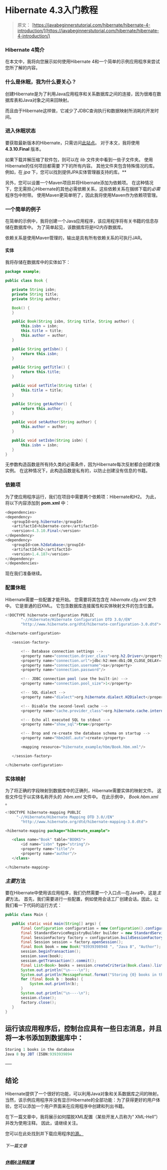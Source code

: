 # Hibernate 4.3入门教程

> 原文： [https://javabeginnerstutorial.com/hibernate/hibernate-4-introduction/](https://javabeginnerstutorial.com/hibernate/hibernate-4-introduction/)

### Hibernate 4简介

在本文中，我将向您展示如何使用Hibernate 4和一个简单的示例应用程序来尝试您所了解的内容。

### 什么是休眠，我为什么要关心？

创建Hibernate是为了利用Java应用程序和关系数据库之间的连接，因为很难在数据库表和Java对象之间来回映射。

而且由于Hibernate这样做，它减少了JDBC查询执行和数据映射所消耗的开发时间。

### 进入休眠状态

要获取最新版本的Hibernate，只需访问[此站点](https://sourceforge.net/projects/hibernate/files/hibernate4/)。 对于本文，我将使用 **4.3.10.Final** 版本。

如果下载并解压缩了软件包，则可以在 *lib* 文件夹中看到一些子文件夹。 使用Hibernate的任何项目都需要*下*下的所有内容。 其他文件夹包含特殊情况的库。 例如，在 *jpa* 下，您可以找到提供JPA实体管理器支持的库。**

另外，您可以设置一个Maven项目并将Hibernate添加为依赖项。 在这种情况下，您无需担心Hibernate的其他必需依赖关系，这些依赖关系在捆绑下载的*必需*程序包中附带。 使用Maven更简单明了，因此我将使用Maven作为依赖项管理。

### 一个简单的例子

在简单的示例中，我将创建一个Java应用程序，该应用程序将有关书籍的信息存储在数据库中。 为了简单起见，该数据库将是H2内存数据库。

依赖关系是使用Maven管理的，输出是具有所有依赖关系的可执行JAR。

#### 实体

我将存储在数据库中的实体如下：

```java
package example;

public class Book {

   private String isbn;
   private String title;
   private String author;

   Book() {
   }

   public Book(String isbn, String title, String author) {
       this.isbn = isbn;
       this.title = title;
       this.author = author;
   }

   public String getIsbn() {
       return this.isbn;
   }

   public String getTitle() {
       return this.title;
   }

   public void setTitle(String title) {
       this.title = title;
   }

   public String getAuthor() {
       return this.author;
   }

   public void setAuthor(String author) {
       this.author = author;
   }

   public void setIsbn(String isbn) {
       this.isbn = isbn;
   }
}
```

无参数构造函数是所有持久类的必需条件，因为Hibernate每次反射都会创建对象实例。 在这种情况下，此构造函数是私有的，以防止创建没有信息的书籍。

### 依赖项

为了使应用程序运行，我们在项目中需要两个依赖项：Hibernate和H2。 为此，将以下内容添加到 **pom.xml** 中：

```java
<dependencies>
<dependency>
   <groupId>org.hibernate</groupId>
   <artifactId>hibernate-core</artifactId>
   <version>4.3.10.Final</version>
</dependency>
<dependency>
   <groupId>com.h2database</groupId>
   <artifactId>h2</artifactId>
   <version>1.4.187</version>
</dependency>
</dependencies>
```

现在我们准备继续。

### 配置休眠

Hibernate需要一些配置才能开始。 您需要将其包含在 *hibernate.cfg.xml* 文件中。 它是普通的旧XML。 它包含数据库连接属性和实体映射文件的包含位置。

```java
<!DOCTYPE hibernate-configuration PUBLIC
       "-//Hibernate/Hibernate Configuration DTD 3.0//EN"
       "http://www.hibernate.org/dtd/hibernate-configuration-3.0.dtd">

<hibernate-configuration>

   <session-factory>

       <!-- Database connection settings -->
       <property name="connection.driver_class">org.h2.Driver</property>
       <property name="connection.url">jdbc:h2:mem:db1;DB_CLOSE_DELAY=-1;MVCC=TRUE</property>
       <property name="connection.username">sa</property>
       <property name="connection.password"/>

       <!-- JDBC connection pool (use the built-in) -->
       <property name="connection.pool_size">1</property>

       <!-- SQL dialect -->
       <property name="dialect">org.hibernate.dialect.H2Dialect</property>

       <!-- Disable the second-level cache -->
       <property name="cache.provider_class">org.hibernate.cache.internal.NoCacheProvider</property>

       <!-- Echo all executed SQL to stdout -->
       <property name="show_sql">true</property>

       <!-- Drop and re-create the database schema on startup -->
       <property name="hbm2ddl.auto">create</property>

       <mapping resource="hibernate_example/hbm/Book.hbm.xml"/>

   </session-factory>

</hibernate-configuration>
```

### 实体映射

为了将正确的字段映射到数据库中的正确列，Hibernate需要实体的映射文件。 这些文件位于以实体名称开头的 *.hbm.xml* 文件中。 在此示例中， *Book.hbm.xml* 。

```java
<!DOCTYPE hibernate-mapping PUBLIC
     "-//Hibernate/Hibernate Mapping DTD 3.0//EN"
       "http://www.hibernate.org/dtd/hibernate-mapping-3.0.dtd">

<hibernate-mapping package="hibernate_example">

   <class name="Book" table="BOOKS">
       <id name="isbn" type="string"/>
       <property name="title"/>
       <property name="author"/>
   </class>

</hibernate-mapping>
```

### *主要*方法

要在Hibernate中使用该应用程序，我们仍然需要一个入口点—在Java中，这是*主要*方法。 首先，我们需要进行一些配置，例如使用会话工厂创建会话。因此，让我们看一下代码的运行方式：

```java
public class Main {

   public static void main(String[] args) {
       final Configuration configuration = new Configuration().configure();
       final StandardServiceRegistryBuilder builder = new StandardServiceRegistryBuilder().applySettings(configuration.getProperties());
       final SessionFactory factory = configuration.buildSessionFactory(builder.build());
       final Session session = factory.openSession();
       final Book book = new Book("93939398948 ", "Java 8", "Author");
       session.beginTransaction();
       session.save(book);
       session.getTransaction().commit();
       final List<Book> books = session.createCriteria(Book.class).list();
       System.out.println("\n----\n");
       System.out.println(MessageFormat.format("Storing {0} books in the database", books.size()));
       for (final Book b : books) {
           System.out.println(b);
       }
       System.out.println("\n----\n");
       session.close();
       factory.close();
   }
}
```

运行该应用程序后，控制台应具有一些日志消息，并且将一本书添加到数据库中：
-

```java
Storing 1 books in the database
Java 8 by JBT (ISBN:9393939894 
```

—–

## 结论

Hibernate提供了一个很好的功能，可以利用Java对象和关系数据库之间的映射。 当然，该示例应用程序并没有显示Hibernate的全部功能：为了获得更好的用户体验，您可以添加一个用户界面来在应用程序中创建和列出书籍。

在下一篇文章中，我将展示如何摆脱XML配置（某些开发人员称为“ XML-Hell”）并改为使用注释。 因此，请继续关注。

您可以在此处找到并下载应用程序[的源。](https://github.com/ghajba/hibernate_example/)

###### 下一篇文章

##### [休眠4注释配置](https://javabeginnerstutorial.com/hibernate/hibernate-4-annotations-configuration/ "Hibernate 4 annotations Configuration")